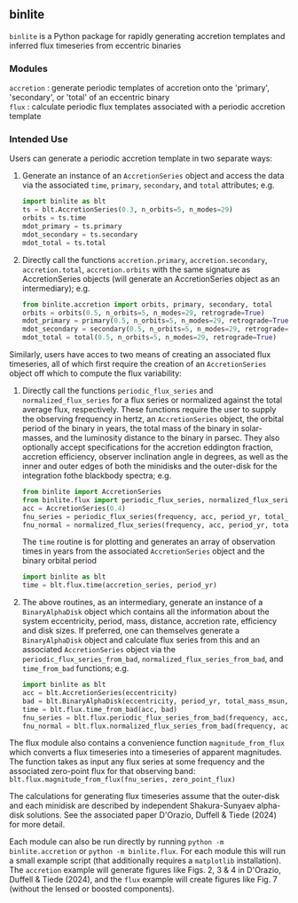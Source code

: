 ## binlite  
`binlite` is a Python package for rapidly generating accretion templates and inferred flux timeseries from eccentric binaries   
  
  
### Modules 

`accretion` : generate periodic templates of accretion onto the 'primary', 'secondary', or 'total' of an eccentric binary  
`flux` : calculate periodic flux templates associated with a periodic accretion template  

### Intended Use   

Users can generate a periodic accretion template in two separate ways:  
  
1. Generate an instance of an `AccretionSeries` object and access the data via the associated `time`, `primary`, `secondary`, and `total` attributes; e.g.  
  
  	```python
	import binlite as blt  
	ts = blt.AccretionSeries(0.3, n_orbits=5, n_modes=29)  
	orbits = ts.time  
	mdot_primary = ts.primary  
	mdot_secondary = ts.secondary  
	mdot_total = ts.total  
	```  
  
2. Directly call the functions `accretion.primary`, `accretion.secondary`, `accretion.total`, `accretion.orbits` with the same signature as AccretionSeries objects (will generate an AccretionSeries object as an intermediary); e.g.  
  
	```python
   	from binlite.accretion import orbits, primary, secondary, total  
   	orbits = orbits(0.5, n_orbits=5, n_modes=29, retrograde=True)  
	mdot_primary = primary(0.5, n_orbits=5, n_modes=29, retrograde=True)  
	mdot_secondary = secondary(0.5, n_orbits=5, n_modes=29, retrograde=True)  
	mdot_total = total(0.5, n_orbits=5, n_modes=29, retrograde=True)  
	```

Similarly, users have acces to two means of creating an associated flux timeseries, all of which first require the creation of an `AccretionSeries` object off which to compute the flux variability:

1. Directly call the functions `periodic_flux_series` and `normalized_flux_series` for a flux series or normalized against the total average flux, respectively. These functions require the user to supply the observing frequency in hertz, an `AccretionSeries` object, the orbital period of the binary in years, the total mass of the binary in solar-masses, and the luminosity distance to the binary in parsec. They also optionally accept specifications for the accretion eddington fraction, accretion efficiency, observer inclination angle in degrees, as well as the inner and outer edges of both the minidisks and the outer-disk for the integration fothe blackbody spectra; e.g.

	```python
	from binlite import AccretionSeries
	from binlite.flux import periodic_flux_series, normalized_flux_series
	acc = AccretionSeries(0.4)
	fnu_series = periodic_flux_series(frequency, acc, period_yr, total_mass_msun, luminosity_distance_pc, eddington_ratio=0.1)
	fnu_normal = normalized_flux_series(frequency, acc, period_yr, total_mass_msun, luminosity_distance_pc, eddington_ratio=0.1)
	```  

   The `time` routine is for plotting and generates an array of observation times in years from the associated `AccretionSeries` object and the binary orbital period
  
	```python
	import binlite as blt
	time = blt.flux.time(accretion_series, period_yr)
	```  
  
2. The above routines, as an intermediary, generate an instance of a `BinaryAlphaDisk` object which contains all the information about the system eccentricity, period, mass, distance, accretion rate, efficiency and disk sizes. If preferred, one can themselves generate a `BinaryAlphaDisk` object and calculate flux series from this and an associated `AccretionSeries` object via the `periodic_flux_series_from_bad`, `normalized_flux_series_from_bad`, and `time_from_bad` functions; e.g.

	```python
	import binlite as blt
	acc = blt.AccretionSeries(eccentricity)
	bad = blt.BinaryAlphaDisk(eccentricity, period_yr, total_mass_msun, luminosity_distance_pc, accretion_efficiency=0.01)
	time = blt.flux.time_from_bad(acc, bad)
	fnu_series = blt.flux.periodic_flux_series_from_bad(frequency, acc, bad)
	fnu_normal = blt.flux.normalized_flux_series_from_bad(frequency, acc, bad)
	```

The flux module also contains a convenience function `magnitude_from_flux` which converts a flux timeseries into a timeseries of apparent magnitudes. The function takes as input any flux series at some frequency and the associated zero-point flux for that observing band: `blt.flux.magnitude_from_flux(fnu_series, zero_point_flux)`

The calculations for generating flux timeseries assume that the outer-disk and each minidisk are described by independent Shakura-Sunyaev alpha-disk solutions. See the associated paper D'Orazio, Duffell & Tiede (2024) for more detail.

Each module can also be run directly by running `python -m binlite.accretion` or `python -m binlite.flux`. For each module this will run a small example script (that additionally requires a `matplotlib` installation). The `accretion` example will generate figures like Figs. 2, 3 & 4 in D'Orazio, Duffell & Tiede (2024), and the `flux` example will create figures like Fig. 7 (without the lensed or boosted components).

